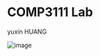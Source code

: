 # COMP3111 Lab
yuxin HUANG

![image](https://github.com/saythe17/Comp3111LEx/assets/102797320/9c82e516-bdf6-4ec4-b1d5-bb354803728d)

